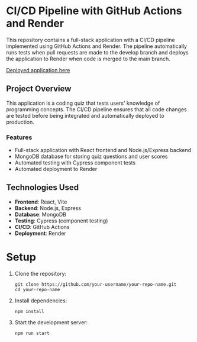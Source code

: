 # CI/CD Pipeline with GitHub Actions and Render

This repository contains a full-stack application with a CI/CD pipeline implemented using GitHub Actions and Render. The pipeline automatically runs tests when pull requests are made to the develop branch and deploys the application to Render when code is merged to the main branch.

[Deployed application here](https://ci-cd-github-ky54.onrender.com)

## Project Overview

This application is a coding quiz that tests users' knowledge of programming concepts. The CI/CD pipeline ensures that all code changes are tested before being integrated and automatically deployed to production.

### Features

- Full-stack application with React frontend and Node.js/Express backend
- MongoDB database for storing quiz questions and user scores
- Automated testing with Cypress component tests
- Automated deployment to Render

## Technologies Used

- **Frontend**: React, Vite
- **Backend**: Node.js, Express
- **Database**: MongoDB
- **Testing**: Cypress (component testing)
- **CI/CD**: GitHub Actions
- **Deployment**: Render

# Setup

1. Clone the repository:
   ```
   git clone https://github.com/your-username/your-repo-name.git
   cd your-repo-name
   ```

2. Install dependencies:
   ```
   npm install
   ```

3. Start the development server:
   ```
   npm run start
   ```